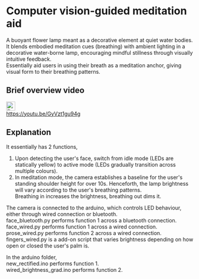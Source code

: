 # Computer vision-guided meditation aid

A buoyant flower lamp meant as a decorative element at quiet water bodies. It blends embodied meditation cues (breathing) with ambient lighting in a decorative water-borne lamp, encouraging mindful stillness through visually intuitive feedback.<br>
Essentially aid users in using their breath as a meditation anchor, giving visual form to their breathing patterns.

## Brief overview video
<img src="flower.png" alt="flower lamp" width="24==400"/> <br>
https://youtu.be/GyVzt1gu94g

## Explanation

It essentially has 2 functions,<br>

1) Upon detecting the user's face, switch from idle mode (LEDs are statically yellow) to active mode (LEDs gradually transition across multiple colours).<br>
2) In meditation mode, the camera establishes a baseline for the user's standing shoulder height for over 10s. Henceforth, the lamp brightness will vary according to the user's breathing patterns.<br>
Breathing in increases the brightness, breathing out dims it.<br>

The camera is connected to the arduino, which controls LED behaviour, either through wired connection or bluetooth.<br>
face_bluetooth.py performs function 1 across a bluetooth connection.<br>
face_wired.py performs function 1 across a wired connection.<br>
prose_wired.py performs function 2 across a wired connection.<br>
fingers_wired.py is a add-on script that varies brightness depending on how open or closed the user's palm is.<br>

In the arduino folder,<br>
new_rectified.ino performs function 1.<br>
wired_brightness_grad.ino performs function 2.<br>

